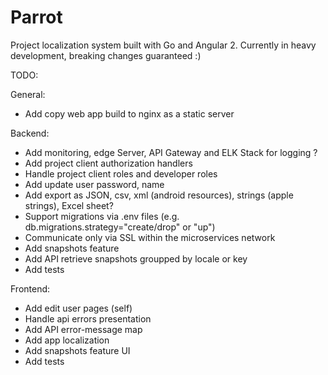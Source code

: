 # Parrot
Project localization system built with Go and Angular 2.
Currently in heavy development, breaking changes guaranteed :)

TODO:

General:
- Add copy web app build to nginx as a static server

Backend:
- Add monitoring, edge Server, API Gateway and ELK Stack for logging ?
- Add project client authorization handlers
- Handle project client roles and developer roles
- Add update user password, name
- Add export as JSON, csv, xml (android resources), strings (apple strings), Excel sheet?
- Support migrations via .env files (e.g. db.migrations.strategy="create/drop" or "up")
- Communicate only via SSL within the microservices network
- Add snapshots feature
- Add API retrieve snapshots groupped by locale or key
- Add tests

Frontend:
- Add edit user pages (self)
- Handle api errors presentation
- Add API error-message map
- Add app localization
- Add snapshots feature UI
- Add tests
